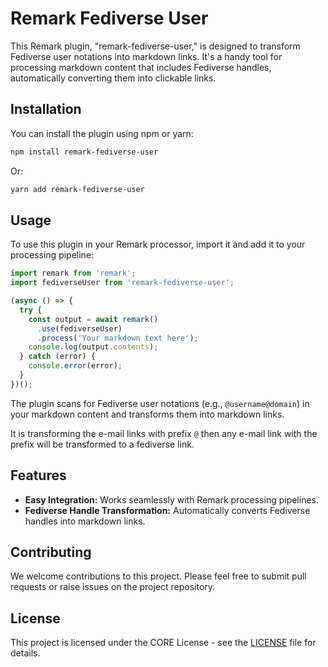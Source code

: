 # Remark Fediverse User

This Remark plugin, "remark-fediverse-user," is designed to transform Fediverse user notations into markdown links. It's a handy tool for processing markdown content that includes Fediverse handles, automatically converting them into clickable links.

## Installation

You can install the plugin using npm or yarn:

```bash
npm install remark-fediverse-user
```

Or:

```bash
yarn add remark-fediverse-user
```

## Usage

To use this plugin in your Remark processor, import it and add it to your processing pipeline:

```typescript
import remark from 'remark';
import fediverseUser from 'remark-fediverse-user';

(async () => {
  try {
    const output = await remark()
      .use(fediverseUser)
      .process('Your markdown text here');
    console.log(output.contents);
  } catch (error) {
    console.error(error);
  }
})();
```

The plugin scans for Fediverse user notations (e.g., `@username@domain`) in your markdown content and transforms them into markdown links.

It is transforming the e-mail links with prefix `@` then any e-mail link with the prefix will be transformed to a fediverse link.

## Features

- **Easy Integration:** Works seamlessly with Remark processing pipelines.
- **Fediverse Handle Transformation:** Automatically converts Fediverse handles into markdown links.

## Contributing

We welcome contributions to this project. Please feel free to submit pull requests or raise issues on the project repository.

## License

This project is licensed under the CORE License - see the [LICENSE](LICENSE) file for details.
